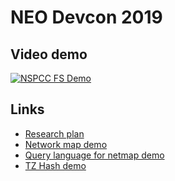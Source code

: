 # NEO Devcon 2019

## Video demo

[![NSPCC FS Demo](http://img.youtube.com/vi/O6ebUWCX7cQ/0.jpg)](https://www.youtube.com/watch?v=O6ebUWCX7cQ "NSPCC FS Demo")

## Links
- [Research plan](https://github.com/nspcc-dev/research-plan)
- [Network map demo](https://github.com/nspcc-dev/netmap)
- [Query language for netmap demo](https://github.com/nspcc-dev/netmap)
- [TZ Hash demo](https://github.com/nspcc-dev/tzhash)
